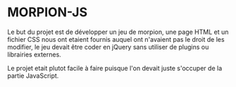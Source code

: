 # MORPION-JS

Le but du projet est de développer un jeu de morpion, une page HTML et un fichier CSS nous ont etaient fournis auquel ont n'avaient pas le droit de les modifier, le jeu devait être coder en jQuery sans utiliser de plugins ou librairies externes.

Le projet etait plutot facile à faire puisque l'on devait juste s'occuper de la partie JavaScript.

